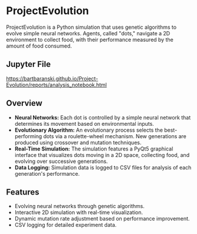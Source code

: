 # ProjectEvolution

ProjectEvolution is a Python simulation that uses genetic algorithms to evolve simple neural networks. Agents, called "dots," navigate a 2D environment to collect food, with their performance measured by the amount of food consumed.

## Jupyter File
https://bartbaranski.github.io/Project-Evolution/reports/analysis_notebook.html

## Overview

- **Neural Networks:** Each dot is controlled by a simple neural network that determines its movement based on environmental inputs.
- **Evolutionary Algorithm:** An evolutionary process selects the best-performing dots via a roulette-wheel mechanism. New generations are produced using crossover and mutation techniques.
- **Real-Time Simulation:** The simulation features a PyQt5 graphical interface that visualizes dots moving in a 2D space, collecting food, and evolving over successive generations.
- **Data Logging:** Simulation data is logged to CSV files for analysis of each generation's performance.

## Features

- Evolving neural networks through genetic algorithms.
- Interactive 2D simulation with real-time visualization.
- Dynamic mutation rate adjustment based on performance improvement.
- CSV logging for detailed experiment data.

